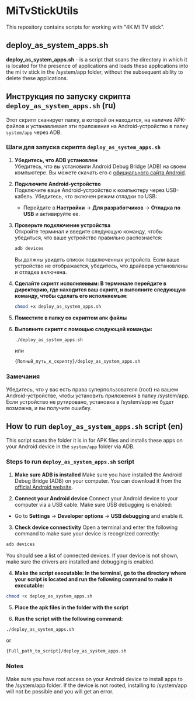 # MiTvStickUtils
This repository contains scripts for working with "4K Mi TV stick".

## deploy_as_system_apps.sh
**deploy_as_system_apps.sh** - is a script that scans the directory in which it is located for the presence of applications and
loads these applications into the mi tv stick in the /system/app folder, without the subsequent ability to delete these applications.



## Инструкция по запуску скрипта `deploy_as_system_apps.sh` (ru)

Этот скрипт сканирует папку, в которой он находится, на наличие APK-файлов и устанавливает эти приложения на Android-устройство в папку `system/app` через ADB.

### Шаги для запуска скрипта `deploy_as_system_apps.sh`

1. **Убедитесь, что ADB установлен**  
   Убедитесь, что вы установили Android Debug Bridge (ADB) на своем компьютере. Вы можете скачать его с [официального сайта Android](https://developer.android.com/studio/command-line/adb).

2. **Подключите Android-устройство**  
   Подключите ваше Android-устройство к компьютеру через USB-кабель. Убедитесь, что включен режим отладки по USB:
   - Перейдите в **Настройки** → **Для разработчиков** → **Отладка по USB** и активируйте ее.

3. **Проверьте подключение устройства**  
   Откройте терминал и введите следующую команду, чтобы убедиться, что ваше устройство правильно распознается:
   ```bash
   adb devices
   ```
   Вы должны увидеть список подключенных устройств. Если ваше устройство не отображается, убедитесь, что драйвера установлены и отладка включена.

4. **Сделайте скрипт исполняемым: В терминале перейдите в директорию, где находится ваш скрипт, и выполните следующую команду, чтобы сделать его исполняемым:**
   ```bash
   chmod +x deploy_as_system_apps.sh
   ```
5. **Поместите в папку со скриптом апк файлы**
   
6. **Выполните скрипт с помощью следующей команды:**
   ```bash
   ./deploy_as_system_apps.sh
   ```
   или
   ```bash
   {Полный_путь_к_скрипту}/deploy_as_system_apps.sh
   ```

### Замечания
Убедитесь, что у вас есть права суперпользователя (root) на вашем Android-устройстве, чтобы установить приложения в папку /system/app.
Если устройство не рутировано, установка в /system/app не будет возможна, и вы получите ошибку.



## How to run `deploy_as_system_apps.sh` script (en)

This script scans the folder it is in for APK files and installs these apps on your Android device in the `system/app` folder via ADB.

### Steps to run `deploy_as_system_apps.sh` script

1. **Make sure ADB is installed**
Make sure you have installed the Android Debug Bridge (ADB) on your computer. You can download it from the [official Android website](https://developer.android.com/studio/command-line/adb).

2. **Connect your Android device**
Connect your Android device to your computer via a USB cable. Make sure USB debugging is enabled:
- Go to **Settings** → **Developer options** → **USB debugging** and enable it.

3. **Check device connectivity**
Open a terminal and enter the following command to make sure your device is recognized correctly:
```bash
adb devices
```
You should see a list of connected devices. If your device is not shown, make sure the drivers are installed and debugging is enabled.

4. **Make the script executable: In the terminal, go to the directory where your script is located and run the following command to make it executable:**
```bash
chmod +x deploy_as_system_apps.sh
```
5. **Place the apk files in the folder with the script**

6. **Run the script with the following command:**
```bash
./deploy_as_system_apps.sh
```
or
```bash
{Full_path_to_script}/deploy_as_system_apps.sh
```

### Notes
Make sure you have root access on your Android device to install apps to the /system/app folder.
If the device is not rooted, installing to /system/app will not be possible and you will get an error.
